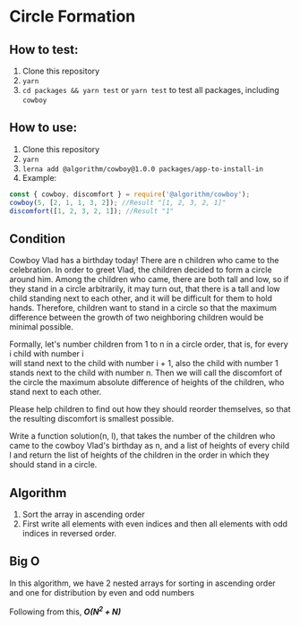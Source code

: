 # Circle Formation

## How to test:
1. Clone this repository
2. `yarn`
3. `cd packages && yarn test` or `yarn test` to test all packages, including `cowboy`
## How to use:
1. Clone this repository
2. `yarn`
3. `lerna add @algorithm/cowboy@1.0.0 packages/app-to-install-in`
3. Example:
```javascript
const { cowboy, discomfort } = require('@algorithm/cowboy');
cowboy(5, [2, 1, 1, 3, 2]); //Result "[1, 2, 3, 2, 1]"
discomfort([1, 2, 3, 2, 1]); //Result "1"
```
## Condition

Cowboy Vlad has a birthday today! There are n children who came to the celebration. In order to greet Vlad, 
the children decided to form a circle around him. Among the children who came, there are both tall and low, 
so if they stand in a circle arbitrarily, it may turn out, that there is a tall and low child standing next 
to each other, and it will be difficult for them to hold hands. Therefore, children want to stand in a circle 
so that the maximum difference between the growth of two neighboring children would be minimal possible.

Formally, let's number children from 1 to n in a circle order, that is, for every i child with number i  
will stand next to the child with number i + 1, also the child with number 1 stands next to the child with number n. 
Then we will call the discomfort of the circle the maximum absolute difference of heights of the children, 
who stand next to each other.

Please help children to find out how they should reorder themselves, so that the resulting discomfort is smallest possible.

Write a function solution(n, l), that takes the number of the children who came to the cowboy Vlad's birthday as n, 
and a list of heights of every child l and return the list of heights of the children in the order in which they should stand in a circle.

## Algorithm
1. Sort the array in ascending order
2. First write all elements with even indices and then all elements with odd indices in reversed order.

## Big O
In this algorithm, we have 2 nested arrays for sorting in ascending order and one for distribution by even and odd numbers 

Following from this, ***O(N<sup>2</sup> + N)***

